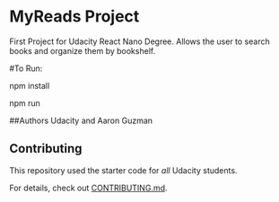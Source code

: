 # MyReads Project
First Project for Udacity React Nano Degree. Allows the user to search books and organize them by bookshelf. 

#To Run:

npm install

npm run

##Authors
Udacity and Aaron Guzman

## Contributing

This repository used the starter code for _all_ Udacity students.

For details, check out [CONTRIBUTING.md](CONTRIBUTING.md).
